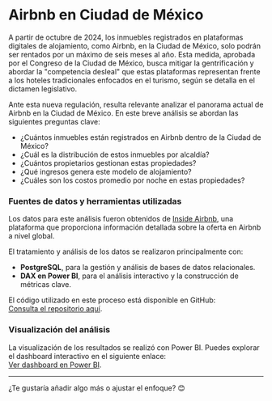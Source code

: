 # **Airbnb en Ciudad de México**  

A partir de octubre de 2024, los inmuebles registrados en plataformas digitales de alojamiento, como Airbnb, en la Ciudad de México, solo podrán ser rentados por un máximo de seis meses al año. Esta medida, aprobada por el Congreso de la Ciudad de México, busca mitigar la gentrificación y abordar la "competencia desleal" que estas plataformas representan frente a los hoteles tradicionales enfocados en el turismo, según se detalla en el dictamen legislativo.  

Ante esta nueva regulación, resulta relevante analizar el panorama actual de Airbnb en la Ciudad de México. En este breve análisis se abordan las siguientes preguntas clave:  

- ¿Cuántos inmuebles están registrados en Airbnb dentro de la Ciudad de México?  
- ¿Cuál es la distribución de estos inmuebles por alcaldía?  
- ¿Cuántos propietarios gestionan estas propiedades?  
- ¿Qué ingresos genera este modelo de alojamiento?  
- ¿Cuáles son los costos promedio por noche en estas propiedades?  

### **Fuentes de datos y herramientas utilizadas**  

Los datos para este análisis fueron obtenidos de [Inside Airbnb](https://insideairbnb.com/get-the-data/), una plataforma que proporciona información detallada sobre la oferta en Airbnb a nivel global.  

El tratamiento y análisis de los datos se realizaron principalmente con:  
- **PostgreSQL**, para la gestión y análisis de bases de datos relacionales.  
- **DAX en Power BI**, para el análisis interactivo y la construcción de métricas clave.  

El código utilizado en este proceso está disponible en GitHub:  
[Consulta el repositorio aquí](https://github.com/Floki-Dreamer/Airbnb_M-xico/blob/main/README.md?plain=1).  

### **Visualización del análisis**  

La visualización de los resultados se realizó con Power BI. Puedes explorar el dashboard interactivo en el siguiente enlace:  
[Ver dashboard en Power BI](https://app.powerbi.com/view?r=eyJrIjoiZjliZmEzZTEtMDc1Yi00YWUwLTk3N2EtODgxYmM2OWE2YjcyIiwidCI6IjY2NWYxNmFlLWVmN2ItNDUwNS04NjdkLTgyMzNkYjVhZWVhZiJ9).  

---

¿Te gustaría añadir algo más o ajustar el enfoque? 😊
